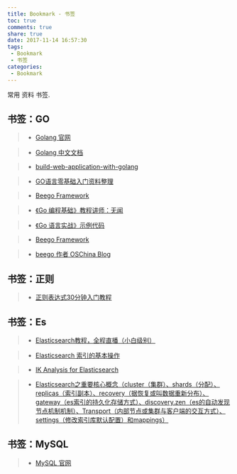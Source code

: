 ```yaml
---
title: Bookmark - 书签
toc: true
comments: true
share: true
date: 2017-11-14 16:57:30
tags:
 - Bookmark
 - 书签
categories:
 - Bookmark
---
```


常用 资料 书签.
<!-- more -->



## 书签：GO
> - [Golang 官网](https://golang.org/)

> - [Golang 中文文档](http://docscn.studygolang.com/doc/)

> - [build-web-application-with-golang](https://github.com/astaxie/build-web-application-with-golang/blob/master/zh/preface.md)

> - [GO语言零基础入门资料整理](http://blog.csdn.net/weiyuefei/article/details/49936275)

> - [Beego Framework](https://beego.me/)

> - [《Go 编程基础》教程讲师：无闻](https://github.com/Unknwon/go-fundamental-programming)

> - [《Go 语言实战》示例代码](https://github.com/goinaction/code)

> - [Beego Framework](https://beego.me/)

> - [beego 作者 OSChina Blog](https://my.oschina.net/astaxie/blog)


## 书签：正则
> - [正则表达式30分钟入门教程](https://deerchao.net/tutorials/regex/regex.htm)


## 书签：Es
> - [Elasticsearch教程，全程直播（小白级别）](http://www.sojson.com/blog/81.html)

> - [Elasticsearch 索引的基本操作](https://wenchao.ren/archives/287#indextype)

> - [IK Analysis for Elasticsearch](https://github.com/medcl/elasticsearch-analysis-ik)

> - [Elasticsearch之重要核心概念（cluster（集群）、shards（分配）、replicas（索引副本）、recovery（据恢复或叫数据重新分布）、gateway（es索引的持久化存储方式）、discovery.zen（es的自动发现节点机制机制）、Transport（内部节点或集群与客户端的交互方式）、settings（修改索引库默认配置）和mappings）](http://www.cnblogs.com/zlslch/p/6424682.html)


## 书签：MySQL
> - [MySQL 官网](https://www.mysql.com/)

